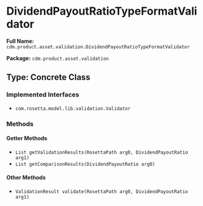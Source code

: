 # DividendPayoutRatioTypeFormatValidator

**Full Name:** `cdm.product.asset.validation.DividendPayoutRatioTypeFormatValidator`

**Package:** `cdm.product.asset.validation`

## Type: Concrete Class

### Implemented Interfaces

- `com.rosetta.model.lib.validation.Validator`

### Methods

#### Getter Methods

- `List getValidationResults(RosettaPath arg0, DividendPayoutRatio arg1)`
- `List getComparisonResults(DividendPayoutRatio arg0)`

#### Other Methods

- `ValidationResult validate(RosettaPath arg0, DividendPayoutRatio arg1)`

